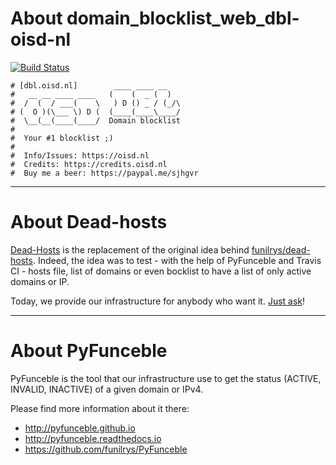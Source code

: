 # About domain_blocklist_web_dbl-oisd-nl

[![Build Status](https://travis-ci.org/dead-hosts/domain_blocklist_web_dbl-oisd-nl.svg?branch=master)](https://travis-ci.org/dead-hosts/domain_blocklist_web_dbl-oisd-nl)

```
# [dbl.oisd.nl]        ____ ____ __ 
#   __ __ ____ ____   (    (  _ (  )
#  /  (  / ___(    \   ) D () _ / (_/\
# (  O )(\___ \) D (  (____(____\____/
#  \__(__(____(____/  Domain blocklist
#
#  Your #1 blocklist ;)
#
#  Info/Issues: https://oisd.nl
#  Credits: https://credits.oisd.nl
#  Buy me a beer: https://paypal.me/sjhgvr
```

--------------------------------------------------------------------------------

# About Dead-hosts

[Dead-Hosts](https://github.com/dead-hosts) is the replacement of the original idea behind [funilrys/dead-hosts](https://github.com/funilrys/dead-hosts).
Indeed, the idea was to test - with the help of PyFunceble and Travis CI - hosts file, list of domains or even bocklist to have a list of only active domains or IP.

Today, we provide our infrastructure for anybody who want it. [Just ask](https://github.com/dead-hosts/dev-center/issues/new?template=inclusion-request.md)!


--------------------------------------------------------------------------------

# About PyFunceble

PyFunceble is the tool that our infrastructure use to get the status (ACTIVE, INVALID, INACTIVE) of a given domain or IPv4.

Please find more information about it there:

* http://pyfunceble.github.io
* http://pyfunceble.readthedocs.io
* https://github.com/funilrys/PyFunceble

